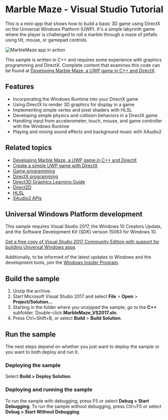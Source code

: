 <!---
  category: Gaming GraphicsAndAnimation
  samplefwlink: http://go.microsoft.com/fwlink/?LinkId=624011
--->

# Marble Maze - Visual Studio Tutorial

This is a mini-app that shows how to build a basic 3D game using DirectX on the Universal Windows Platform (UWP). 
It's a simple labyrinth game where the player is challenged to roll a marble through a maze of pitfalls using tilt, mouse, or gamepad controls.

![MarbleMaze app in action](MarbleMaze.png)

This sample is written in C++ and requires some experience with graphics programming and DirectX. 
Complete content that examines this code can be found at 
[Developing Marble Maze, a UWP game in C++ and DirectX](https://msdn.microsoft.com/windows/uwp/gaming/developing-marble-maze-a-windows-store-game-in-cpp-and-directx).

## Features

- Incorporating the Windows Runtime into your DirectX game 
- Using DirectX to render 3D graphics for display in a game 
- Implementing simple vertex and pixel shaders with HLSL 
- Developing simple physics and collision behaviors in a DirectX game 
- Handling input from accelerometer, touch, mouse, and game controller with the Windows Runtime
- Playing and mixing sound effects and background music with XAudio2 

## Related topics

* [Developing Marble Maze, a UWP game in C++ and DirectX](https://docs.microsoft.com/windows/uwp/gaming/developing-marble-maze-a-windows-store-game-in-cpp-and-directx)
* [Create a simple UWP game with DirectX](https://msdn.microsoft.com/library/windows/apps/mt210793.aspx)
* [Game programming](https://docs.microsoft.com/windows/uwp/gaming/index)
* [DirectX programming](https://docs.microsoft.com/windows/uwp/gaming/directx-programming)
* [Direct3D Graphics Learning Guide](https://docs.microsoft.com/windows/uwp/graphics-concepts/)
* [Direct2D](https://msdn.microsoft.com/library/windows/desktop/dd370990) 
* [HLSL](https://msdn.microsoft.com/library/windows/desktop/bb509561.aspx)
* [XAudio2 APIs](https://msdn.microsoft.com/library/windows/desktop/hh405049)

## Universal Windows Platform development

This sample requires Visual Studio 2017, the Windows 10 Creators Update, and the Software Development Kit (SDK) version 15063 for Windows 10.

[Get a free copy of Visual Studio 2017 Community Edition with support for building Universal Windows apps](http://go.microsoft.com/fwlink/?LinkID=280676)

Additionally, to be informed of the latest updates to Windows and the development tools, join the [Windows Insider Program](https://insider.windows.com/ "Become a Windows Insider").

## Build the sample

1. Unzip the archive.
2. Start Microsoft Visual Studio 2017 and select **File** \> **Open** \> **Project/Solution...**
3. Starting in the folder where you unzipped the sample, go to the **C++** subfolder. Double-click **MarbleMaze_VS2017.sln**.
4. Press Ctrl+Shift+B, or select **Build** \> **Build Solution**.

## Run the sample

The next steps depend on whether you just want to deploy the sample or you want to both deploy and run it.

### Deploying the sample

Select **Build > Deploy Solution**. 

### Deploying and running the sample

To run the sample with debugging, press F5 or select **Debug > Start Debugging**. To run the sample without debugging, press Ctrl+F5 or select **Debug > Start Without Debugging**. 
